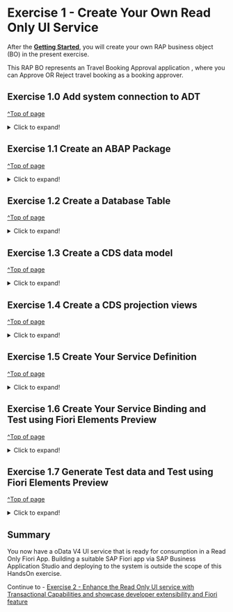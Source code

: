 # Exercise 1 - Create Your Own Read Only UI Service

After the **[Getting Started](../ex0/README.md)**, you will create your own RAP business object (BO) in the present exercise.

This RAP BO represents an Travel Booking Approval application , where you can Approve OR Reject travel booking as a booking approver.

## Exercise 1.0 Add system connection to ADT
[^Top of page](#)

 <details>
  <summary>Click to expand!</summary>
    
1. Open ABAP Developer Tools
2. Add ABAP perspective to the IDE - Click on **Search** icon on the toolbar and type **ABAP** and select the entry **ABAP** under the perspectives
   ![](images/AD164_E1_0_Step1.png)
   
3. Select the ABAP Perspective to have the set of views related to ABAP development configured in the IDE
4. Click on the option **Create an ABAP Project** ( if this is the first system that is being connected in the ADT workspace ), If connections to other systems already exist in the project explorer, Right click in the **Project Explorer** view and selection option **New** -> **ABAP Project** to get the **New ABAP Project** wizard to add the project ( system ) to the workspace.
   ![](images/AD164_E1_0_Step2.png)
   
5. Click on **New system connection** hyperlink
   ![](images/AD164_E1_0_Step3.png)
   
6. Enter the following details in the **New ABAP Project Wizard** and click on next.
   
   - **System ID** : **HE4**
   - **Connection Type** : Choose **Custom Application Server** from the drop down menu
   - **Application Server** : **s4hana1.tdc.sap.com**
   - **Instance Number** : **00**
   - Uncheck option "Activate Secure Network Communication (SNC) as show in the screenshot below

   ![](images/AD164_E1_0_Step4.png)
   
7. In following step, enter the details given below and click **Next**
   
   - **Client** : **400*
   Enter the user credendtials as supplied by the speaker during the session

    ![](images/AD164_E1_0_Step5.png)
   
8. In following step, enter the details given below and click **Finish**
   - **Project Name** : **HE4_400_AD164_EN**
   ![](images/AD164_E1_0_Step6.png)

9. A project with the name **HE4_400_AD164_EN** will now be available under the Project Explorer representing an active connection to the backend system
     ![](images/AD164_E1_0_Step7.png)
   
</details>   

## Exercise 1.1 Create an ABAP Package
[^Top of page](#)

 <details>
  <summary>Click to expand!</summary>
  
0.[OPTIONAL]: Add **ZAD164** to **Favorite Packages** via right-click on the favourite packages and select **Add Package..** from the context menu.
   ![](images/AD164_E1_1_Step0_0.png)
    In the pop up for **Select an ABAP Package**, type ZAD164 as the search term and choose the option **ZAD164** under the **Matching items:** window and click on **OK**.
   ![](images/AD164_E1_1_Step0_1.png) 
   
2.	Right-click on the package **ZD164** ( if the Optional step 0 was performed ), Else Right-click on the System listed in the project explorer and select **New > ABAP Package** from the context menu. 
   ![](images/AD164_E1_1_Step1.png)
  	
3.	Maintain the information provided below and click **Next >**.  
    - Name: **`ZAD164_TRAVEL_XXX`**
    - Description: `Travel Approval App XXX`
    - Check ** `Add to favorite packages` **
    - Ensure that **Superpackage:** has value **ZAD164* 
    ![](images/AD164_E1_1_Step2_1.png) 
    - Select TR `HE4K917646` from option **Choose from requests in which i am involved** OR choose option **Enter a request number** and  provide a transport request number `HE4K917646`
     ![](images/AD164_E1_1_Step2_2.png)
     ![](images/AD164_E1_1_Step2_3.png)

 Note to Speakers : Tasks for the participants have to be created in the TR HE4K917646 to ensure that option "Choose from requests in which i am involved" is usable by participants.

4.	Click **Finish** to finish creation of the package and add the package to favorite pacakges list.
   You should now see your new package in your Project Explorer.
     ![](images/AD164_E1_1_Final.png) 
  
</details>


## Exercise 1.2 Create a Database Table
[^Top of page](#)

<details>
  <summary>Click to expand!</summary>
 
Create a database table ![table](images/adt_tabl.png) to store the _TravelBooking_ data.   
A TravelBooking entity defines general data, such as the agency, customer, begin and end date of the travel, total price with the currency, description of the travel and overall status denoting the approval status 

   1. Right-click on your ABAP package **`ZAD164_TRAVEL_###`** and select **New** > **Other ABAP Repository Object** from the context menu.
    ![](images/AD164_E1_2_1.png)
    
   2. Search for **database table**, select it, and click **Next >**.
    ![](images/AD164_E1_2_2.png)

   3. Maintain the required information (`###` is your group ID) and click **Next >**.
      - Name: **`ZAD164TRAVEL_###`**  
      - Description: _**`Persistence for Travel Booking ###`**_                  
    ![](images/AD164_E1_2_3.png)

   4. Select your transport request, and click **Finish** to create the database table.
    ![](images/AD164_E1_2_4.png)

   5. Replace the default code with the code snippet provided below and replace all occurences of the placeholder **`###`** with your group ID using the **Replace All** function (**Ctrl+F**).    
 
      **Hint**: Hover the code snippet and choose the _Copy raw contents_ icon <img src="images/CopyRawContents.png" alt="" width="30px"> appearing in the upper-right corner to copy it. Ensure to replace all occurences of XXX with your user group number
         
  <pre lang="ABAP">
  @EndUserText.label : 'Persistence for Travel Booking XXX'
  @AbapCatalog.enhancement.category : #NOT_EXTENSIBLE
  @AbapCatalog.tableCategory : #TRANSPARENT
  @AbapCatalog.deliveryClass : #A
  @AbapCatalog.dataMaintenance : #RESTRICTED
  define table zad164travel_XXX {
    key client            : abap.clnt not null;
    key travel_uuid       : sysuuid_x16 not null;
    travel_id             : zad164_travel_id not null;
    agency_id             : zad164_agency_id not null;
    customer_id           : zad164_customer_id not null;
    begin_date            : zad164_begin_date;
    end_date              : zad164_end_date;
    @Semantics.amount.currencyCode : 'zad164travel_000.currency_code'
    booking_fee           : zad164_booking_fee;
    @Semantics.amount.currencyCode : 'zad164travel_000.currency_code'
    total_price           : zad164_total_price;
    currency_code         : zad164_currency_code;
    description           : zad164_description;
    overall_status        : zad164_overall_status;
    local_created_by      : abp_creation_user;
    local_created_at      : abp_creation_tstmpl;
    local_last_changed_by : abp_locinst_lastchange_user;
    local_last_changed_at : abp_locinst_lastchange_tstmpl;
    last_changed_at       : abp_lastchange_tstmpl;
  
  }
  </pre>
       
   6. Save ![save icon](images/adt_save.png) and activate ![activate icon](images/adt_activate.png) the changes.
</details>

## Exercise 1.3 Create a CDS data model
[^Top of page](#)

 <details>
  <summary>Click to expand!</summary>
  
  1.	Right-click on the data base table  **`ZAD164TRAVEL_XXX`** and select **New Data Definition** from the context menu.
     ![](images/AD164_E1_3_1.png)

  2. Maintain the information provided below and click **Next >**.

   - Name: **`ZAD164_R_TRAVEL_XXX`**
   - Description: **`Data model for Travel App XXX`** .   
     ![](images/AD164_E1_3_2.png)
    
  3.Select your transport request and click **Next**.
     ![](images/AD164_E1_3_3.png)
    
  4. Select **Define Root View Entity** from the list of templates and click on **Finish**
     ![](images/AD164_E1_3_4.png)

  5. A CDS entity with the following data definition should get generated
     ![](images/AD164_E1_3_5.png)
     
  6. Replace the default source code with following code snippet:
   
   **Hint**: Hover the code snippet and choose the _Copy raw contents_ icon <img src="images/CopyRawContents.png" alt="" width="30px"> appearing in the upper-right corner to copy it. Ensure to replace all occurences of XXX with your user group number
     
    ```ABAP
     @AccessControl.authorizationCheck: #NOT_REQUIRED
     @EndUserText.label: 'Data model for Travel App XXX'
     define root view entity zad164_r_travel_XXX 
       as select from zad164travel_000 as travel_XXX
       
       association [0..1] to zad164_r_agency             as _Agency         on $projection.AgencyId = _Agency.AgencyId
       association [0..1] to zad164_r_customer           as _Customer       on $projection.CustomerId = _Customer.CustomerID
       association [1..1] to zad164_r_overall_status_vh  as _OverallStatus  on $projection.OverallStatus = _OverallStatus.OverallStatus
       association [0..1] to I_Currency                  as _Currency       on $projection.CurrencyCode = _Currency.Currency
     {
       key travel_uuid as TravelUuid,
       travel_id             as TravelId,
       agency_id             as AgencyId,
       customer_id           as CustomerId,
       begin_date            as BeginDate,
       end_date              as EndDate,
       @Semantics.amount.currencyCode: 'CurrencyCode'
       booking_fee           as BookingFee,
       @Semantics.amount.currencyCode: 'CurrencyCode'
       total_price           as TotalPrice,
       currency_code         as CurrencyCode,
       description           as Description,
       overall_status        as OverallStatus,
       @Semantics.user.createdBy: true
       local_created_by      as LocalCreatedBy,
       @Semantics.systemDateTime.createdAt: true
       local_created_at      as LocalCreatedAt,
       @Semantics.user.lastChangedBy: true
       local_last_changed_by as LocalLastChangedBy,
       @Semantics.systemDateTime.localInstanceLastChangedAt: true
       local_last_changed_at as LocalLastChangedAt,
     
       @Semantics.systemDateTime.lastChangedAt: true
       last_changed_at       as LastChangedAt,
       
       /* Associations */
       _Agency,
       _Customer,
       _OverallStatus,
       _Currency
       
     }

     ```
     
   7.	Save and activate the object.
   8.	Define Access Control for the above CDS Root view by right-click on the CDS root entity  **`ZAD164_R_TRAVEL_XXX`** and select **New Access Control** from the context menu.
      ![](images/AD164_E1_3_6_0.png)
     	
   10. Maintain the information provided below and click **Next >**.

   - Name: **`ZAD164_R_TRAVEL_XXX`**
   - Description: **`Access Control for ZAD164_R_TRAVEL_XXX`** .   
     ![](images/AD164_E1_3_6.png)

  10. Select your transport request and click **Finish**.
    ![](images/AD164_E1_3_7.png)

  11. An access control for the CDS projection entity with the following access control definition should get generated
     ![](images/AD164_E1_3_8.png)

  12. Replace the default source code with following code snippet:
   
   **Hint**: Hover the code snippet and choose the _Copy raw contents_ icon <img src="images/CopyRawContents.png" alt="" width="30px"> appearing in the upper-right corner to copy it. Ensure to replace all occurences of XXX with your user group number

     
    ```ABAP
     @EndUserText.label: 'Access Control for ZAD164_R_TRAVEL_XXX'
     @MappingRole: true
     define role ZAD164_R_TRAVEL_XXX {
       grant
         select
           on
             zad164_r_travel_000
               where
                 1 = 1;
                 
     }
     
     ```
     
   13.	Save and activate the object.
      
 </details>
 
## Exercise 1.4 Create a CDS projection views
[^Top of page](#)

 <details>
  <summary>Click to expand!</summary>
  
  1.	Right-click on the CDS root entity  **`ZAD164_R_TRAVEL_XXX`** and select **New Data Definition** from the context menu.
    ![](images/AD164_E1_4_1.png)

  2. Maintain the information provided below and click **Next >**.

   - Name: **`ZAD164_C_TRAVEL_XXX`**
   - Description: **`Projection for Travel App XXX`** .   
    ![](images/AD164_E1_4_2.png)
    
  3.Select your transport request and click **Next**.
    ![](images/AD164_E1_4_3.png)
    
  4. Select **Define Projection View** from the list of templates and click on **Finish**
    ![](images/AD164_E1_4_4.png)

  5. A CDS projection entity with the following data definition should get generated
    ![](images/AD164_E1_4_5.png)
     
  6. Replace the default source code with following code snippet:
   
   **Hint**: Hover the code snippet and choose the _Copy raw contents_ icon <img src="images/CopyRawContents.png" alt="" width="30px"> appearing in the upper-right corner to copy it. Ensure to replace all occurences of XXX with your user group number

     
    ```ABAP
     @EndUserText.label: 'Travel Projection View'
     @AccessControl.authorizationCheck: #CHECK
     
     @Metadata.allowExtensions: true
     @Search.searchable: true
     @ObjectModel.semanticKey: ['TravelID']
     define root view entity zad164_c_travel_XXX 
       provider contract transactional_query
       as projection on zad164_r_travel_XXX
     {
       key TravelUuid,
           
           @Search.defaultSearchElement: true
           TravelId,
     
           @Search.defaultSearchElement: true
           @ObjectModel.text.element: ['AgencyName']
           AgencyId,
           _Agency.Name              as AgencyName,
     
     
           @Search.defaultSearchElement: true
           @ObjectModel.text.element: ['CustomerName']
           CustomerId,
           _Customer.LastName        as CustomerName,
     
           BeginDate,
           EndDate,
     
           BookingFee,
           TotalPrice,
           CurrencyCode,
     
           Description,
     
           @ObjectModel.text.element: ['OverallStatusText']
           OverallStatus,
           _OverallStatus._Text.Text as OverallStatusText : localized,
     
           LocalLastChangedAt,
     
           _Agency,
           _Currency,
           _Customer,
           _OverallStatus
     }

     ```
     
   7.	Save and activate the object.
   8.	Define Access Control for the above projection CDS Root view by right-click on the CDS root entity  **`ZAD164_C_TRAVEL_XXX`** and select **New Access Control** from the context menu.
    ![](images/AD164_E1_4_6_0.png)
   9. Maintain the information provided below and click **Next >**.

   - Name: **`ZAD164_C_TRAVEL_XXX`**
   - Description: **`Access Control for ZAD164_C_TRAVEL_XXX`** .   
    ![](images/AD164_E1_4_6.png)

  10. Select your transport request and click **Next**.
    ![](images/AD164_E1_4_7.png)

  11. An access control for the CDS projection entity with the following access control definition should get generated
     ![](images/AD164_E1_4_8.png)

  12. Replace the default source code with following code snippet:
   
   **Hint**: Hover the code snippet and choose the _Copy raw contents_ icon <img src="images/CopyRawContents.png" alt="" width="30px"> appearing in the upper-right corner to copy it. Ensure to replace all occurences of XXX with your user group number

     
    ```ABAP
     @EndUserText.label: 'Access Control for ZAD164_C_TRAVEL_000'
     @MappingRole: true
     define role ZAD164_C_TRAVEL_000 {
       grant
         select
           on
             ZAD164_C_TRAVEL_000
               where
                 inheriting conditions from entity ZAD164_R_Travel_000;
     }
     
     ```
     
   13.	Save and activate the object.
   14.	Right-click on the CDS root entity  **`ZAD164_C_TRAVEL_XXX`** and select **New Metadata Extension** from the context menu.    
    ![](images/AD164_E1_4_9.png)

   15. Maintain the information provided below and click **Next >**.

       - Name: **`ZAD164_C_TRAVEL_XXX`**
       - Description: **`Metadata Extension for ZAD164_C_TRAVEL_XXX`** .   
    ![](images/AD164_E1_4_10.png)

   16. Select your transport request and click **Finish**.
    ![](images/AD164_E1_4_11.png)

   17. An metadata extension for the CDS projection entity with the following metadata definition should get generated
     ![](images/AD164_E1_4_12.png)

   18. Replace the default source code with following code snippet:
   
   **Hint**: Hover the code snippet and choose the _Copy raw contents_ icon <img src="images/CopyRawContents.png" alt="" width="30px"> appearing in the upper-right corner to copy it. Ensure to replace all occurences of XXX with your user group number

     
    ```ABAP
     @Metadata.layer: #CORE

     @UI: { headerInfo: { typeName: 'Travel',
                          typeNamePlural: 'Travels',
                          title: { type: #STANDARD, value: 'TravelID' } },
            presentationVariant: [{ sortOrder: [{ by: 'BeginDate', direction: #DESC }
                                               ], 
                                    visualizations: [{type: #AS_LINEITEM}]  }] }
     
     annotate entity zad164_c_travel_XXX with
     {
       @UI.facet: [{ type: #IDENTIFICATION_REFERENCE }]
       @UI.hidden: true
       TravelUuid;
     
       @UI: { lineItem:       [{ position: 10 }],
              identification: [{ position: 10 }],
              selectionField: [{ position: 10 }]}
       TravelId;
     
       @UI: { lineItem:       [{ position: 20 }],
              identification: [{ position: 20 }],
              selectionField: [{ position: 20 }]}
       @Consumption.valueHelpDefinition: [{ entity : {name: 'zad164_r_agency_std_vh', element: 'AgencyID' }}]
       AgencyId;
     
       @UI: { lineItem:       [{ position: 40 }],
              identification: [{ position: 40 }],
              selectionField: [{ position: 40 }]}
       @Consumption.valueHelpDefinition: [{entity: {name: 'zad164_r_customer_stdvh', element: 'CustomerID' }}]
       CustomerId;
     
       @UI: { lineItem:       [{ position: 50 }],
              identification: [{ position: 50 }]}
       BeginDate;
     
       @UI: { lineItem:       [{ position: 60 }],
              identification: [{ position: 60 }]}
       EndDate;
     
       @UI: { lineItem:       [{ position: 70 }],
              identification: [{ position: 70 }]}
       BookingFee;
     
       @UI: { lineItem:       [{ position: 80 }],
              identification: [{ position: 80 }]}
       TotalPrice;
     
       @Consumption.valueHelpDefinition: [{entity: {name: 'I_CurrencyStdVH', element: 'Currency' }}]
       CurrencyCode;
     
       @UI: { lineItem:       [{ position: 90 }],
              identification: [{ position: 90 }]}
       Description;
     
       @UI: { lineItem:       [{ position: 100 },
                               { type: #FOR_ACTION, dataAction: 'acceptTravel', label: 'Accept Travel', position: 10 },
                               { type: #FOR_ACTION, dataAction: 'rejectTravel', label: 'Reject Travel', position: 20 }],
              identification: [{ position: 100 }],
              selectionField: [{ position: 100 }],
              textArrangement: #TEXT_ONLY }
       @Consumption.valueHelpDefinition: [{ entity: {name: 'zad164_r_overall_status_vh', element: 'OverallStatus' }}]
       OverallStatus;
     
       @UI.hidden: true
       OverallStatusText;
     
       @UI.hidden: true
       LocalLastChangedAt;
     
     }
     ```
     
   19.	Save and activate the object.
       
 </details>
 
## Exercise 1.5 Create Your Service Definition
[^Top of page](#)

 <details>
  <summary>Click to expand!</summary>
     
   1. Right click on projection view **`ZAD164_C_TRAVEL_XXX`** and select create **New Service Definition** from the context menu.
      ![](images/AD164_E1_5_1.png)
     
   2. Maintain the information provided below and click **Next >**
    - Name: **`ZAD164_SD_TRAVEL_XXX`**
    - Description: **Service Definition for Travel App XXX**
      
      ![](images/AD164_E1_5_2.png)

   4. Select your transport request and press **Finish**. 

      ![](images/AD164_E1_5_3.png)
   5. A service definition for the projection CDS entity with the following details should get generated
      ![](images/AD164_E1_5_4.png)

   6. Provide an alias name as `Travel` for the cds projection view that is being exposed. The service definition should now look like this
      ![](images/AD164_E1_5_5.png)

   7. Save and activate the object.
      
 </details>
 
## Exercise 1.6 Create Your Service Binding and Test using Fiori Elements Preview
[^Top of page](#)

 <details>
  <summary>Click to expand!</summary>
  1. Right-click on your service definition **`ZAD164_SD_TRAVEL_000`** and select **New Service Binding** from the context menu.
  
   ![](images/AD164_E1_6_1.png)

2. Maintain the information provided below and click **Next**. 
    - Name: **`ZAD164_UI_TRAVEL_000_O4`**
    - Description: _**`OData V4 UI service for Travel App 000`**_
    - Binding Type: **`OData version V4 UI`**

    ![](images/AD164_E1_6_2.png)

3. Select your transport request and press **Finish**.
    ![](images/AD164_E1_6_3.png)
4. A service binding for the service definition is created and the created artefact looks like this
    ![](images/AD164_E1_6_4.png)
6. Activate and publish your service binding.
    ![](images/AD164_E1_6_5.png)

7. Click on **Fiori elements App Preview** to preview your application in the browser.
    ![](images/AD164_E1_6_6.png)
 </details>
 
## Exercise 1.7 Generate Test data and Test using Fiori Elements Preview
[^Top of page](#)

 <details>
  <summary>Click to expand!</summary>
  This exercise will fill the relevant table with travel booking data.
  Perform the following steps
  
  1. Right Click on package **`ZAD164_TRAVEL_XXX`** and select **New** -> **ABAP Class** from context men
 
   ![](images/AD164_E1_7_1.png)
   
  2. Maintain the following details and click on **Next**
       Name : **ZAD164_CL_FL_TRVL_DT_GEN_XXX**
       Description: **Flight Travel Data Generator XXX*
  
   ![](images/AD164_E1_7_2.png)
   
  3. Select your transport request and press **Finish**. 
    ![](images/AD164_E1_7_3.png)
  4. Replace the generated code in the global class with the following code
     ```ABAP
       CLASS zad164_cl_fl_trvl_dt_gen_XXX DEFINITION
          PUBLIC
          FINAL
          CREATE PUBLIC .
        
          PUBLIC SECTION.
           INTERFACES: if_oo_adt_classrun.
          PROTECTED SECTION.
          PRIVATE SECTION.
       ENDCLASS.
       CLASS zad164_cl_fl_trvl_dt_gen_XXX IMPLEMENTATION.
         METHOD if_oo_adt_classrun~main.
       
           SELECT * FROM zad164travel INTO TABLE @DATA(travel_data).
           DELETE FROM zad164travel_XXX.
           INSERT zad164travel_xxx FROM TABLE @travel_data.
           out->write( 'Travel data generation completed' ) ##NO_TEXT.
         ENDMETHOD.
        ENDCLASS.
     ```
  6. Save and activate the object.
  7. Execute the class as an ABAP Console Application using the F9 key.
  8. Open the Service Binding **ZAD164_UI_TRAVEL_000_O4**
     Double click on the **Preview** button to test the fiori elements preview with the generated data
     ![](images/AD164_E1_7_4.png)
     
 </details>


## Summary

You now have a oData V4 UI service that is ready for consumption in a Read Only Fiori App. Building a suitable SAP Fiori app via SAP Business Application Studio and deploying to the system is outside the scope of this HandsOn exercise.

Continue to - [Exercise 2 - Enhance the Read Only UI service with Transactional Capabilities and showcase developer extensibility and Fiori feature](../ex2/README.md)

